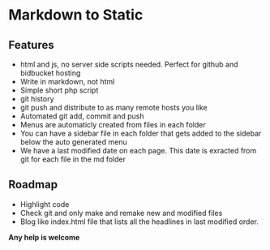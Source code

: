 Markdown to Static
==================

Features
--------

 * html and js, no server side scripts needed. Perfect for github and bidbucket hosting
 * Write in markdown, not html
 * Simple short php script
 * git history
 * git push and distribute to as many remote hosts you like
 * Automated git add, commit and push
 * Menus are automaticly created from files in each folder
 * You can have a sidebar file in each folder that gets added to the sidebar below the auto generated menu
 * We have a last modified date on each page. This date is exracted from git for each file in the md folder 

Roadmap
--------

 * Highlight code
 * Check git and only make and remake new and modified files
 * Blog like index.html file that lists all the headlines in last modified order. 
 
 
 __Any help is welcome__